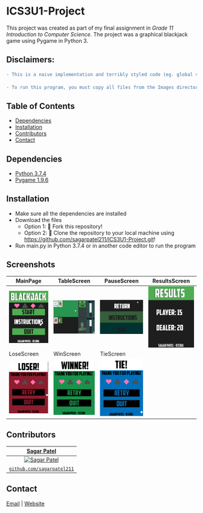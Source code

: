 # ICS3U1-Project
This project was created as part of my final assignment in *Grade 11 Introduction to Computer Science*. The project was a graphical blackjack game using Pygame in Python 3.

## Disclaimers:
```diff 
- This is a naive implementation and terribly styled code (eg. global variables, not modularized, etc.) -

- To run this program, you must copy all files from the Images directory into the directory with main.py -
```

## Table of Contents
* [Dependencies](#dependencies)
* [Installation](#installation)
* [Contributors](#contributors)
* [Contact](#contact)


## Dependencies
* [Python 3.7.4](https://www.python.org/downloads)
* [Pygame 1.9.6](https://www.pygame.org/download.shtml)


## Installation
* Make sure all the dependencies are installed
* Download the files
  * Option 1: 🍴 Fork this repository!
  * Option 2: 🧪 Clone the repository to your local machine using https://github.com/sagarpatel211/ICS3U1-Project.git!
* Run main.py in Python 3.7.4 or in another code editor to run the program

## Screenshots
| MainPage    | TableScreen    | PauseScreen       | ResultsScreen   |
|-------------|-------------|-------------|-------------|
| <img src="Screenshots/SS%231.png" width="250"> | <img src="Screenshots/SS%232.png" width="250"> | <img src="Screenshots/SS%233.png" width="250"> | <img src="Screenshots/SS%234.png" width="250"> |
| LoseScreen   | WinScreen     | TieScreen       |
| <img src="Screenshots/SS%235.png" width="250"> | <img src="Screenshots/SS%236.png" width="250"> | <img src="Screenshots/SS%237.png" width="250"> |

## Contributors
| <a href="https://github.com/sagarpatel211" target="_blank">**Sagar Patel**</a> |
| :---: |
| [![Sagar Patel](https://avatars1.githubusercontent.com/u/34544263?s=200)](https://github.com/sagarpatel211)    |
| <a href="https://github.com/sagarpatel211" target="_blank">`github.com/sagarpatel211`</a> |


## Contact
[Email](mailto:sa24pate@uwaterloo.ca) | [Website](https://sagarpatel211.github.io/)
